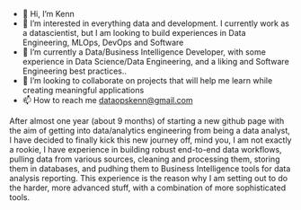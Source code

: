 - 👋 Hi, I’m Kenn
- 👀 I’m interested in everything data and development. I currently work as a datascientist, but I am looking to build experiences in Data Engineering, MLOps, DevOps and Software
- 🌱 I’m currently a Data/Business Intelligence Developer, with some experience in Data Science/Data Engineering, and a liking and Software Engineering best practices..
- 💞️ I’m looking to collaborate on projects that will help me learn while creating meaningful applications
- 📫 How to reach me dataopskenn@gmail.com

<!---
dataopskenn/dataopskenn is a ✨ special ✨ repository because its `README.md` (this file) appears on your GitHub profile.
You can click the Preview link to take a look at your changes.
--->

After almost one year (about 9 months) of starting a new github page with the aim of getting into data/analytics engineering from being a data analyst, I have decided to finally kick this new journey off, mind you, I am not exactly a rookie, I have experience in building robust end-to-end data workflows, pulling data from various sources, cleaning and processing them, storing them in databases, and pudhing them to Business Intelligence tools for data analysis reporting. This experience is the reason why I am setting out to do the harder, more advanced stuff, with a combination of more sophisticated tools. 
